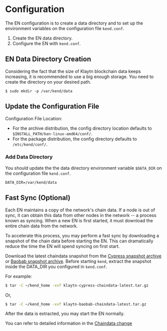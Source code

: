 # Configuration <a id="configuration"></a>

The EN configuration is to create a data directory and to set up the environment variables on the configuration file `kend.conf`.

1. Create the EN data directory.
2. Configure the EN with `kend.conf`.

## EN Data Directory Creation <a id="en-data-directory-creation"></a>

Considering the fact that the size of Klaytn blockchain data keeps increasing, it is recommended to use a big enough storage. You need to create the directory on your desired path.

```text
$ sudo mkdir -p /var/kend/data
```

## Update the Configuration File <a id="update-the-configuration-file"></a>

Configuration File Location:

* For the archive distribution, the config directory location defaults to `$INSTALL_PATH/ken-linux-amd64/conf/`.
* For the package distribution, the config directory defaults to `/etc/kend/conf/`.

### Add Data Directory  <a id="add-data-directory"></a>

You should update the the data directory environment variable `$DATA_DIR` on the configuration file `kend.conf`.

```text
DATA_DIR=/var/kend/data
```

## Fast Sync \(Optional\) <a id="fast-sync-optional"></a>

Each EN maintains a copy of the network's chain data. If a node is out of sync, it can obtain this data from other nodes in the network -- a process known as syncing. When a new EN is first started, it must download the entire chain data from the network.

To accelerate this process, you may perform a fast sync by downloading a snapshot of the chain data before starting the EN. This can dramatically reduce the time the EN will spend syncing on first start.

Download the latest chaindata snapshot from the [Cypress snapshot archive](http://packages.klaytn.net/cypress/chaindata/) or [Baobab snapshot archive](http://packages.klaytn.net/baobab/chaindata/). Before starting `kend`, extract the snapshot inside the DATA\_DIR you configured in `kend.conf`.

For example:

```bash
$ tar -C ~/kend_home -xvf klaytn-cypress-chaindata-latest.tar.gz
```

Or,

```bash
$ tar -C ~/kend_home -xvf klaytn-baobab-chaindata-latest.tar.gz
```

After the data is extracted, you may start the EN normally.

You can refer to detailed information in the [Chaindata change](../../../../operation-guide/chaindata-change.md)

## <a id="en-start-stop-status"></a>

